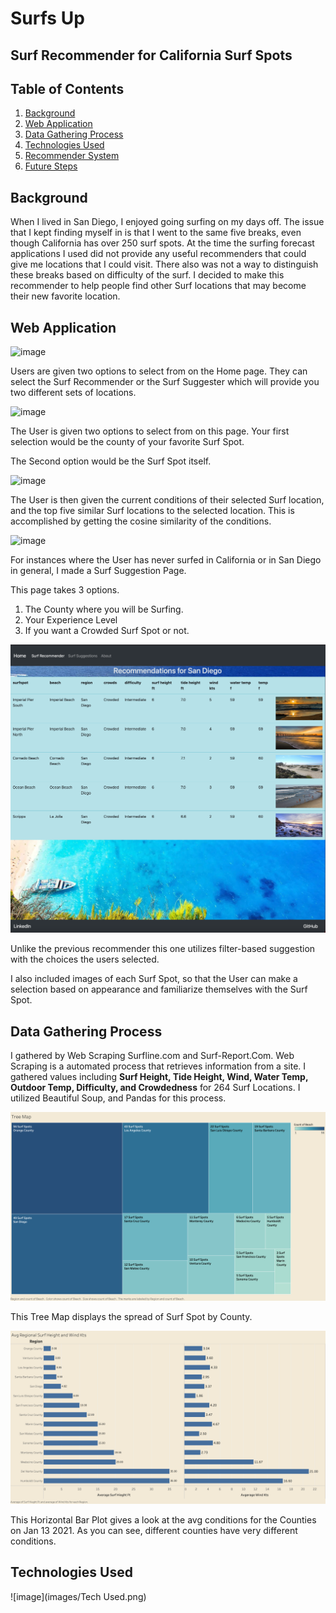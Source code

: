 # Surfs Up

## Surf Recommender for California Surf Spots

## Table of Contents
1. [Background](#background)
2. [Web Application](#web-application)
3. [Data Gathering Process](#data-gathering-process)
4. [Technologies Used](#technologies-used)
5. [Recommender System](#recommender-system)
6. [Future Steps](#future-steps)

## Background

When I lived in San Diego, I enjoyed going surfing on my days off. The issue that I kept finding myself in is that I went to the same five breaks, even though California has over 250 surf spots. At the time the surfing forecast applications I used did not provide any useful recommenders that could give me locations that I could visit. There also was not a way to distinguish these breaks based on difficulty of the surf. I decided to make this recommender to help people find other Surf locations that may become their new favorite location.

## Web Application 

![image](images/Home.png)

Users are given two options to select from on the Home page. They can select the Surf Recommender or the Surf Suggester  which will provide you two different sets of locations.

![image](images/Surf_Choice.png)

The User is given two options to select from on this page. Your first selection would be the county of your favorite Surf Spot.

The Second option would be the Surf Spot itself.

![image](images/Cosine_Rec.png)

The User is then given the current conditions of their selected Surf location, and the top five similar Surf locations to the selected location. This is accomplished by getting the cosine similarity of the conditions.

![image](images/Surf_Suggestion.png)

For instances where the User has never surfed in California or in San Diego in general, I made a Surf Suggestion  Page.

This page takes 3 options.

1. The County where you will be Surfing.
2. Your Experience Level
3. If you want a Crowded Surf Spot or not.

![image](images/Suggestion.png)

Unlike the previous recommender this one utilizes filter-based suggestion with the choices the users selected.

I also included images of each Surf Spot, so that the User can make a selection based on appearance  and familiarize themselves with the Surf Spot.

## Data Gathering Process

I gathered by Web Scraping Surfline.com and Surf-Report.Com. Web Scraping is a automated process that retrieves information from a site. I gathered values including **Surf Height, Tide Height, Wind, Water Temp, Outdoor Temp, Difficulty, and Crowdedness** for 264 Surf Locations. I utilized Beautiful Soup, and Pandas for this process.

![image](images/treemap.png)

This Tree Map displays the spread of Surf Spot by County. 

![image](images/hbar.png)

This Horizontal Bar Plot gives a look at the avg conditions for the Counties on Jan 13 2021. As you can see, different counties have very different conditions.

## Technologies Used

![image](images/Tech Used.png)




